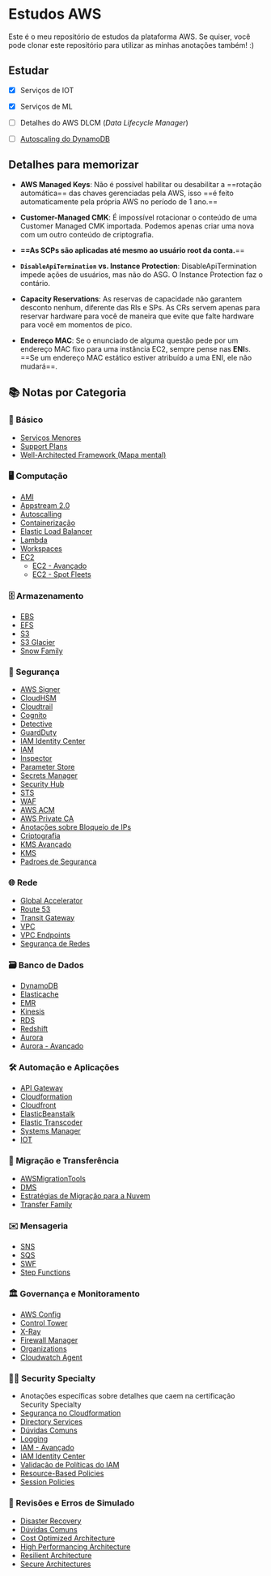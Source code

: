 # Estudos AWS
Este é o meu repositório de estudos da plataforma AWS. Se quiser, você pode clonar este repositório para utilizar as minhas anotações também! :)

## Estudar
- [x] Serviços de IOT

- [x] Serviços de ML

- [ ] Detalhes do AWS DLCM (*Data Lifecycle Manager*)

- [ ] [Autoscaling do DynamoDB](https://docs.aws.amazon.com/amazondynamodb/latest/developerguide/AutoScaling.html)

## Detalhes para memorizar


- **AWS Managed Keys**: Não é possível habilitar ou desabilitar a ==rotação automática== das chaves gerenciadas pela AWS, isso ==é feito automaticamente pela própria AWS no período de 1 ano.==

- **Customer-Managed CMK**: É impossível rotacionar o conteúdo de uma Customer Managed CMK importada. Podemos apenas criar uma nova com um outro conteúdo de criptografia.

- **==As SCPs são aplicadas até mesmo ao usuário root da conta.**==

- **`DisableApiTermination` vs. Instance Protection**: DisableApiTermination impede ações de usuários, mas não do ASG. O Instance Protection faz o contário.

- **Capacity Reservations**: As reservas de capacidade não garantem desconto nenhum, diferente das RIs e SPs. As CRs servem apenas para reservar hardware para você de maneira que evite que falte hardware para você em momentos de pico.

- **Endereço MAC**: Se o enunciado de alguma questão pede por um endereço MAC fixo para uma instância EC2, sempre pense nas **ENI**s. ==Se um endereço MAC estático estiver atribuído a uma ENI, ele não mudará==.

## 📚 Notas por Categoria

### 🧠 Básico
- [Serviços Menores](basico/servicosMenores.md)
- [Support Plans](basico/supportPlans.md)
- [Well-Architected Framework (Mapa mental)](basico/WellArchitected-Mindmap.png)

### 🖥️ Computação
- [AMI](computacao/AMI.md)
- [Appstream 2.0](computacao/AppStream%202.0.md)
- [Autoscalling](computacao/AutoScalling.md)
- [Containerização](computacao/Containerizacao.md)
- [Elastic Load Balancer](computacao/ELB.md)
- [Lambda](computacao/Lambda.md)
- [Workspaces](computacao/Workspaces.md)
- [EC2](computacao/ec2/EC2.md)
	- [EC2 - Avançado](computacao/ec2/EC2-Avancado.md)
	- [EC2 - Spot Fleets](computacao/ec2/EC2-SpotFleets.md)  

### 🗄️ Armazenamento
- [EBS](armazenamento/EBS.md)
- [EFS](armazenamento/EFS.md)
- [S3](armazenamento/S3.md)
- [S3 Glacier](armazenamento/S3%20-%20Glacier.md)
- [Snow Family](armazenamento/SnowFamily.md)

### 🔐 Segurança
- [AWS Signer](seguranca/AWS%20Signer.md)
- [CloudHSM](seguranca/CloudHSM.md)
- [Cloudtrail](seguranca/CloudTrail.md)
- [Cognito](seguranca/Cognito.md)
- [Detective](seguranca/Detective.md)
- [GuardDuty](seguranca/GuardDuty.md)
- [IAM Identity Center](seguranca/IAM%20Identity%20Center.md)
- [IAM](seguranca/IAM.md)
- [Inspector](seguranca/Inspector.md)
- [Parameter Store](seguranca/ParameterStore.md)
- [Secrets Manager](seguranca/SecretsManager.md)
- [Security Hub](seguranca/SecurityHub.md)
- [STS](seguranca/STS.md)
- [WAF](seguranca/WAF.md)
- [AWS ACM](seguranca/ACM/AWS%20ACM.md)
- [AWS Private CA](seguranca/ACM/AWS%20Private%20CA.md)
- [Anotações sobre Bloqueio de IPs](seguranca/anotacoes/BloqueioIPs.md)
- [Criptografia](seguranca/anotacoes/Criptografia.md)
- [KMS Avançado](seguranca/KMS/KMS%20Avancado.md)
- [KMS](seguranca/KMS/KMS.md)
- [Padroes de Segurança](certificacoes/security-specialty/PadroesDeSeguranca.md)

### 🌐 Rede
- [Global Accelerator](rede/GlobalAccelerator.md)
- [Route 53](rede/Route53.md)
- [Transit Gateway](rede/TransitGateway.md)
- [VPC](rede/VPC.md)
- [VPC Endpoints](rede/VPC-EndPoints.md)
- [Segurança de Redes](certificacoes/security-specialty/Redes.md)

### 🗃️ Banco de Dados
- [DynamoDB](dados/DynamoDB.md)
- [Elasticache](dados/Elasticache.md)
- [EMR](dados/EMR.md)
- [Kinesis](dados/Kinesis.md)
- [RDS](dados/RDS.md)
- [Redshift](dados/Redshift.md)
- [Aurora](dados/Aurora/Aurora.md)
- [Aurora - Avançado](dados/Aurora/Aurora%20-%20Avan%C3%A7ado.md)

### 🛠️ Automação e Aplicações
- [API Gateway](automacao-e-aplicacoes/ApiGateway.md)
- [Cloudformation](automacao-e-aplicacoes/CloudFormation.md)
- [Cloudfront](CloudFront.md)
- [ElasticBeanstalk](automacao-e-aplicacoes/ElasticBeanStalk.md)
- [Elastic Transcoder](automacao-e-aplicacoes/ElasticTranscoder.md)
- [Systems Manager](automacao-e-aplicacoes/Systems%20Manager.md)
- [IOT](IoTServices)

### 🧳 Migração e Transferência
- [AWSMigrationTools](AWSMigrationTools.md)
- [DMS](migracao-e-transferencia/DMS.md)
- [Estratégias de Migração para a Nuvem](migrationStrategies.md)
- [Transfer Family](migracao-e-transferencia/TransferFamily)

### ✉️ Mensageria
- [SNS](mensageria/SNS.md)
- [SQS](mensageria/SQS.md)
- [SWF](mensageria/SWF.md)
- [Step Functions](mensageria/StepFunctions.md)

### 🏛️ Governança e Monitoramento
- [AWS Config](governanca-e-monitoramento/AWSConfig.md)
- [Control Tower](ControlTower.md)
- [X-Ray](governanca-e-monitoramento/X-Ray.md)
- [Firewall Manager](governanca-e-monitoramento/Organizations/Firewall%20Manager.md)
- [Organizations](governanca-e-monitoramento/Organizations/Organizations.md)
- [Cloudwatch Agent](CloudwatchAgent.md)

### 👮🏻 Security Specialty
- Anotações específicas sobre detalhes que caem na certificação Security Specialty
- [Segurança no Cloudformation](certificacoes/security-specialty/Cloudformation-Security.md)
- [Directory Services](certificacoes/security-specialty/Directory%20Services.md)
- [Dúvidas Comuns](certificacoes/security-specialty/Duvidas%20Comuns.md)
- [Logging](certificacoes/security-specialty/Logging.md)
- [IAM - Avançado](certificacoes/security-specialty/Acessos%20e%20Policies/IAM.md)
- [IAM Identity Center](certificacoes/security-specialty/Acessos%20e%20Policies/IAM%20Identity%20Center.md)
- [Validação de Políticas do IAM](certificacoes/security-specialty/Acessos%20e%20Policies/IAMPolicys-InDepth.md)
- [Resource-Based Policies](certificacoes/security-specialty/Acessos%20e%20Policies/RBPs.md)
- [Session Policies](certificacoes/security-specialty/Acessos%20e%20Policies/Session%20Policies.md)

### 🧪 Revisões e Erros de Simulado
- [Disaster Recovery](revisoes-e-erros/DisasterRecovery.md)
- [Dúvidas Comuns](revisoes-e-erros/DuvidasComuns.md)
- [Cost Optimized Architecture](revisoes-e-erros/Erros%20no%20simulado/Cost-Optimized%20Architecture.md)
- [High Performancing Architecture](revisoes-e-erros/Erros%20no%20simulado/High-Performancing%20Architecture.md)
- [Resilient Architecture](revisoes-e-erros/Erros%20no%20simulado/Resilient%20Architecture.md)
- [Secure Architectures](revisoes-e-erros/Erros%20no%20simulado/Secure%20Architectures.md)
